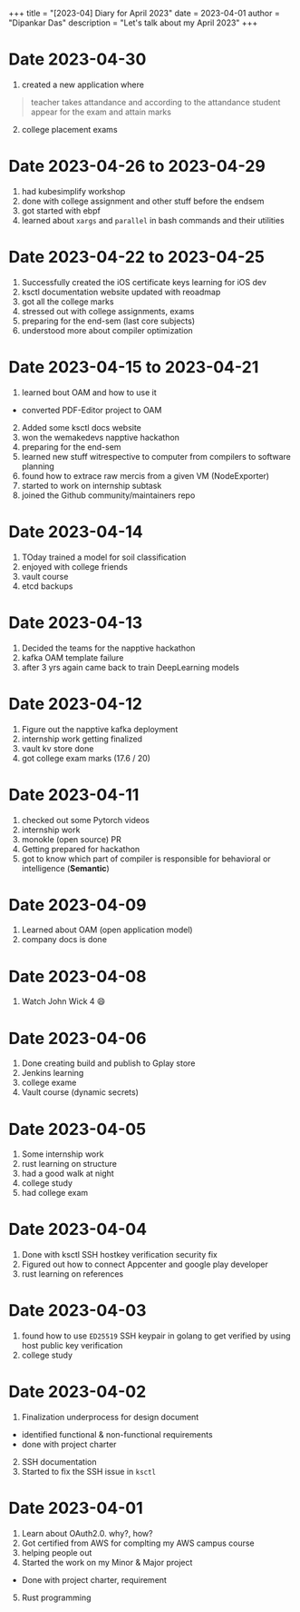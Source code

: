 +++
title = "[2023-04] Diary for April 2023"
date = 2023-04-01
author = "Dipankar Das"
description = "Let's talk about my April 2023"
+++

# Date 2023-04-30
1. created a new application where
> teacher takes attandance and according to the attandance student appear for the exam and attain marks
2. college placement exams

# Date 2023-04-26 to 2023-04-29
1. had kubesimplify workshop
2. done with college assignment and other stuff before the endsem
3. got started with ebpf
4. learned about `xargs` and `parallel` in bash commands and their utilities

# Date 2023-04-22 to 2023-04-25
1. Successfully created the iOS certificate keys learning for iOS dev
2. ksctl documentation website updated with reoadmap
3. got all the college marks
4. stressed out with college assignments, exams
5. preparing for the end-sem (last core subjects)
6. understood more about compiler optimization

# Date 2023-04-15 to 2023-04-21
1. learned bout OAM and how to use it
  - converted PDF-Editor project to OAM
2. Added some ksctl docs website
3. won the wemakedevs napptive hackathon
4. preparing for the end-sem
5. learned new stuff witrespective to computer from compilers to software planning
6. found how to extrace raw mercis from a given VM (NodeExporter)
7. started to work on internship subtask
8. joined the Github community/maintainers repo

# Date 2023-04-14
1. TOday trained a model for soil classification
2. enjoyed with college friends
3. vault course 
4. etcd backups

# Date 2023-04-13
1. Decided the teams for the napptive hackathon
2. kafka OAM template failure
3. after 3 yrs again came back to train DeepLearning models

# Date 2023-04-12
1. Figure out the napptive kafka deployment
2. internship work getting finalized
3. vault kv store done
4. got college exam marks (17.6 / 20)

# Date 2023-04-11
1. checked out some Pytorch videos
2. internship work
3. monokle (open source) PR
4. Getting prepared for hackathon
5. got to know which part of compiler is responsible for behavioral or intelligence (**Semantic**)

# Date 2023-04-09
1. Learned about OAM (open application model)
2. company docs is done

# Date 2023-04-08
1. Watch John Wick 4 😄

# Date 2023-04-06
1. Done creating build and publish to Gplay store
2. Jenkins learning
3. college exame
4. Vault course (dynamic secrets)

# Date 2023-04-05
1. Some internship work
2. rust learning on structure
3. had a good walk at night
4. college study
5. had college exam

# Date 2023-04-04
1. Done with ksctl SSH hostkey verification security fix
2. Figured out how to connect Appcenter and google play developer
3. rust learning on references

# Date 2023-04-03
1. found how to use `ED25519` SSH keypair in golang to get verified by using host public key verification
2. college study

# Date 2023-04-02
1. Finalization underprocess for design document
  - identified functional & non-functional requirements
  - done with project charter
2. SSH documentation
3. Started to fix the SSH issue in `ksctl`

# Date 2023-04-01
1. Learn about OAuth2.0. why?, how?
2. Got certified from AWS for complting my AWS campus course
3. helping people out
4. Started the work on my Minor & Major project
  - Done with project charter, requirement
5. Rust programming
